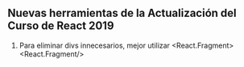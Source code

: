 ## Nuevas herramientas de la Actualización del Curso de React 2019

1. Para eliminar divs innecesarios, mejor utilizar <React.Fragment> <React.Fragment/>
